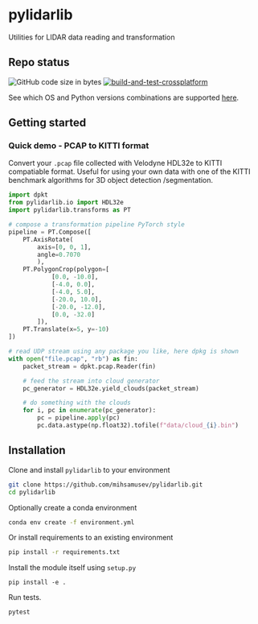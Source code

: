 # pylidarlib
Utilities for LIDAR data reading and transformation

## Repo status
![GitHub code size in bytes](https://img.shields.io/github/languages/code-size/mihsamusev/pylidarlib)
[![build-and-test-crossplatform](https://github.com/mihsamusev/pylidarlib/actions/workflows/build.yml/badge.svg)](https://github.com/mihsamusev/pylidarlib/actions/workflows/build.yml)

See which OS and Python versions combinations are supported [here](https://github.com/mihsamusev/pylidarlib/actions).

## Getting started

### Quick demo - PCAP to KITTI format
Convert your `.pcap` file collected with Velodyne HDL32e to KITTI compatiable format. Useful for using your own data with one of the KITTI benchmark algorithms for 3D object detection /segmentation.

```python
import dpkt
from pylidarlib.io import HDL32e
import pylidarlib.transforms as PT

# compose a transformation pipeline PyTorch style
pipeline = PT.Compose([
    PT.AxisRotate(
        axis=[0, 0, 1],
        angle=0.7070
        ),
    PT.PolygonCrop(polygon=[
            [0.0, -10.0],
            [-4.0, 0.0],
            [-4.0, 5.0],
            [-20.0, 10.0],
            [-20.0, -12.0],
            [0.0, -32.0]
        ]),
    PT.Translate(x=5, y=-10)
])

# read UDP stream using any package you like, here dpkg is shown
with open("file.pcap", "rb") as fin:
    packet_stream = dpkt.pcap.Reader(fin)

    # feed the stream into cloud generator
    pc_generator = HDL32e.yield_clouds(packet_stream)

    # do something with the clouds
    for i, pc in enumerate(pc_generator):
        pc = pipeline.apply(pc)
        pc.data.astype(np.float32).tofile(f"data/cloud_{i}.bin")
```

## Installation

Clone and install `pylidarlib` to your environment

```sh
git clone https://github.com/mihsamusev/pylidarlib.git
cd pylidarlib
```


Optionally create a conda environment
```sh
conda env create -f environment.yml
```

Or install requirements to an existing environment
```sh
pip install -r requirements.txt

```
Install the module itself using `setup.py`
```
pip install -e .
```

Run tests.
```sh
pytest
```


